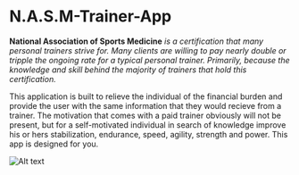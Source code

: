# N.A.S.M-Trainer-App

**National Association of Sports Medicine** _is a certification that many personal trainers strive for. Many clients are willing to pay nearly double or tripple the ongoing rate for a typical personal trainer. Primarily, because the knowledge and skill behind the majority of trainers that hold this certification._

This application is built to relieve the individual of the financial burden and provide the user with the same information that they would recieve from a trainer.
The motivation that comes with a paid trainer obviously will not be present, but for a self-motivated individual in search of knowledge improve his or hers stabilization, endurance, speed, agility, strength and power. This app is designed for you.


![Alt text](https://preview.ibb.co/b7djvT/nasm_logo_one_copy.png "NASM Trainer App Logo")